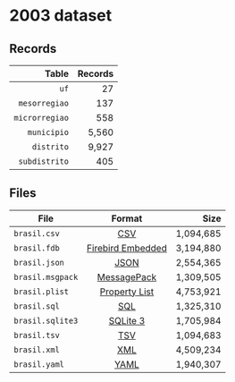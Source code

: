 # 2003 dataset

## Records

|          Table | Records |
| --------------:| -------:|
|           `uf` |      27 |
|  `mesorregiao` |     137 |
| `microrregiao` |     558 |
|    `municipio` |   5,560 |
|     `distrito` |   9,927 |
|  `subdistrito` |     405 |

## Files

| File             | Format                                                                                 |      Size |
| ---------------- |:--------------------------------------------------------------------------------------:| ---------:|
| `brasil.csv`     | [CSV](https://en.wikipedia.org/wiki/Comma-separated_values)                            | 1,094,685 |
| `brasil.fdb`     | [Firebird Embedded](https://en.wikipedia.org/wiki/Embedded_database#Firebird_Embedded) | 3,194,880 |
| `brasil.json`    | [JSON](https://en.wikipedia.org/wiki/JSON)                                             | 2,554,365 |
| `brasil.msgpack` | [MessagePack](https://en.wikipedia.org/wiki/MessagePack)                               | 1,309,505 |
| `brasil.plist`   | [Property List](https://en.wikipedia.org/wiki/Property_list)                           | 4,753,921 |
| `brasil.sql`     | [SQL](https://en.wikipedia.org/wiki/SQL)                                               | 1,325,310 |
| `brasil.sqlite3` | [SQLite 3](https://en.wikipedia.org/wiki/SQLite)                                       | 1,705,984 |
| `brasil.tsv`     | [TSV](https://en.wikipedia.org/wiki/Tab-separated_values)                              | 1,094,683 |
| `brasil.xml`     | [XML](https://en.wikipedia.org/wiki/XML)                                               | 4,509,234 |
| `brasil.yaml`    | [YAML](https://en.wikipedia.org/wiki/YAML)                                             | 1,940,307 |
